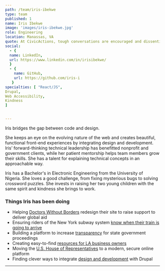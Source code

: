 ```yaml
---
path: /team/iris-ibekwe
type: team
published: 1
name: Iris Ibekwe
image: 'images/iris-ibekwe.jpg'
role: Engineering
location: Manassas, VA
quote: At CivicActions, tough conversations are encouraged and dissenting opinions are aired in an atmosphere of respect — with a willingness to understand other people’s points of view.
social: 
  - {
  name: LinkedIn,
  url: https://www.linkedin.com/in/irisibekwe/
  }
  - {
    name: GitHub,
    url: https://github.com/iris-i
   }
specialties: [ "React/JS",
Drupal,
Web Accessibility,
Kindness
]

  
---
```


Iris bridges the gap between code and design.

She keeps an eye on the evolving nature of the web and creates beautiful, functional front-end experiences by integrating design and development. Iris’ forward-thinking technical leadership has benefitted nonprofit and government clients, while her patient mentorship helps team members grow their skills. She has a talent for explaining technical concepts in an approachable way.

Iris has a Bachelor's in Electronic Engineering from the University of Nigeria. She loves a good challenge, from fixing mysterious bugs to solving crossword puzzles. She invests in raising her two young children with the same spirit and kindness she brings to work.




### Things Iris has been doing
* Helping [Doctors Without Borders](https://civicactions.com/case-study/msf) redesign their site to raise support to deliver global aid
* Ensuring riders of the New York subway system [know when their train is going to arrive](https://dev.acquia.com/blog/using-drupal-8-and-aws-iot-to-power-digital-signage-for-new-yorks-subway-system/01/10/2018/20051?utm_source=drupal-newsletter&utm_medium=email&utm_campaign=drupal-newsletter-20181004)
* Building a platform to increase [transparency](https://www.digitaldemocracy.org/) for state government proceedings
* Creating easy-to-find [resources for LA business owners](http://business.lacity.org/)
* Moving the [U.S. House of Representatives](https://house.gov/) to a modern, secure online platform
* Finding clever ways to integrate [design and development](https://www.youtube.com/watch?v=uLcBLuCcu5k) with Drupal


-------------------------------
